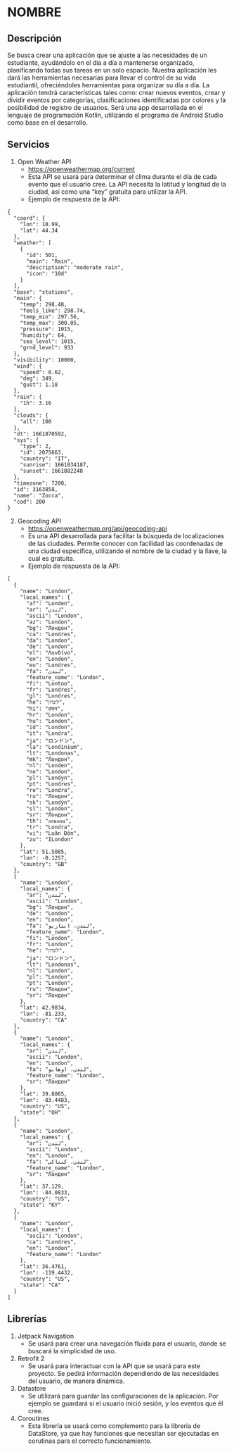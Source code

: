 # NOMBRE

## Descripción
Se busca crear una aplicación que se ajuste a las necesidades de un estudiante, ayudándolo en el día a día a mantenerse organizado, planificando todas sus tareas en un solo espacio. Nuestra aplicación les dará las herramientas necesarias para llevar el control de su vida estudiantil, ofreciéndoles herramientas para organizar su día a día. La aplicación tendrá características tales como: crear nuevos eventos, crear y dividir eventos por categorías, clasificaciones identificadas por colores y la posibilidad de registro de usuarios. Será una app desarrollada en el lenguaje de programación Kotlin, utilizando el programa de Android Studio como base en el desarrollo. 

## Servicios
1. Open Weather API 
    - https://openweathermap.org/current 
    - Esta API se usará para determinar el clima durante el día de cada evento que el usuario cree. La API necesita la latitud y longitud de la ciudad, así como una “key” gratuita para utilizar la API.
    - Ejemplo de respuesta de la API:

```
{
  "coord": {
    "lon": 10.99,
    "lat": 44.34
  },
  "weather": [
    {
      "id": 501,
      "main": "Rain",
      "description": "moderate rain",
      "icon": "10d"
    }
  ],
  "base": "stations",
  "main": {
    "temp": 298.48,
    "feels_like": 298.74,
    "temp_min": 297.56,
    "temp_max": 300.05,
    "pressure": 1015,
    "humidity": 64,
    "sea_level": 1015,
    "grnd_level": 933
  },
  "visibility": 10000,
  "wind": {
    "speed": 0.62,
    "deg": 349,
    "gust": 1.18
  },
  "rain": {
    "1h": 3.16
  },
  "clouds": {
    "all": 100
  },
  "dt": 1661870592,
  "sys": {
    "type": 2,
    "id": 2075663,
    "country": "IT",
    "sunrise": 1661834187,
    "sunset": 1661882248
  },
  "timezone": 7200,
  "id": 3163858,
  "name": "Zocca",
  "cod": 200
}  
```

2. Geocoding API
    - https://openweathermap.org/api/geocoding-api 
    - Es una API desarrollada para facilitar la búsqueda de localizaciones de las ciudades. Permite conocer con facilidad las coordenadas de una ciudad específica, utilizando el nombre de la ciudad y la llave, la cual es gratuita.
    - Ejemplo de respuesta de la API:

```
[
  {
    "name": "London",
    "local_names": {
      "af": "Londen",
      "ar": "لندن",
      "ascii": "London",
      "az": "London",
      "bg": "Лондон",
      "ca": "Londres",
      "da": "London",
      "de": "London",
      "el": "Λονδίνο",
      "en": "London",
      "eu": "Londres",
      "fa": "لندن",
      "feature_name": "London",
      "fi": "Lontoo",
      "fr": "Londres",
      "gl": "Londres",
      "he": "לונדון",
      "hi": "लंदन",
      "hr": "London",
      "hu": "London",
      "id": "London",
      "it": "Londra",
      "ja": "ロンドン",
      "la": "Londinium",
      "lt": "Londonas",
      "mk": "Лондон",
      "nl": "Londen",
      "no": "London",
      "pl": "Londyn",
      "pt": "Londres",
      "ro": "Londra",
      "ru": "Лондон",
      "sk": "Londýn",
      "sl": "London",
      "sr": "Лондон",
      "th": "ลอนดอน",
      "tr": "Londra",
      "vi": "Luân Đôn",
      "zu": "ILondon"
    },
    "lat": 51.5085,
    "lon": -0.1257,
    "country": "GB"
  },
  {
    "name": "London",
    "local_names": {
      "ar": "لندن",
      "ascii": "London",
      "bg": "Лондон",
      "de": "London",
      "en": "London",
      "fa": "لندن، انتاریو",
      "feature_name": "London",
      "fi": "London",
      "fr": "London",
      "he": "לונדון",
      "ja": "ロンドン",
      "lt": "Londonas",
      "nl": "London",
      "pl": "London",
      "pt": "London",
      "ru": "Лондон",
      "sr": "Лондон"
    },
    "lat": 42.9834,
    "lon": -81.233,
    "country": "CA"
  },
  {
    "name": "London",
    "local_names": {
      "ar": "لندن",
      "ascii": "London",
      "en": "London",
      "fa": "لندن، اوهایو",
      "feature_name": "London",
      "sr": "Ландон"
    },
    "lat": 39.8865,
    "lon": -83.4483,
    "country": "US",
    "state": "OH"
  },
  {
    "name": "London",
    "local_names": {
      "ar": "لندن",
      "ascii": "London",
      "en": "London",
      "fa": "لندن، کنتاکی",
      "feature_name": "London",
      "sr": "Ландон"
    },
    "lat": 37.129,
    "lon": -84.0833,
    "country": "US",
    "state": "KY"
  },
  {
    "name": "London",
    "local_names": {
      "ascii": "London",
      "ca": "Londres",
      "en": "London",
      "feature_name": "London"
    },
    "lat": 36.4761,
    "lon": -119.4432,
    "country": "US",
    "state": "CA"
  }
]
```


## Librerías

1. Jetpack Navigation
    - Se usará para crear una navegación fluida para el usuario, donde se buscará la simplicidad de uso. 
2. Retrofit 2
    - Se usará para interactuar con la API que se usará para este proyecto. Se pedirá información dependiendo de las necesidades del usuario, de manera dinámica. 
3. Datastore
    - Se utilizará para guardar las configuraciones de la aplicación. Por ejemplo se guardará si el usuario inició sesión, y los eventos que él cree.
4. Coroutines
    - Esta librería se usará como complemento para la librería de DataStore, ya que hay funciones que necesitan ser ejecutadas en corutinas para el correcto funcionamiento. 

